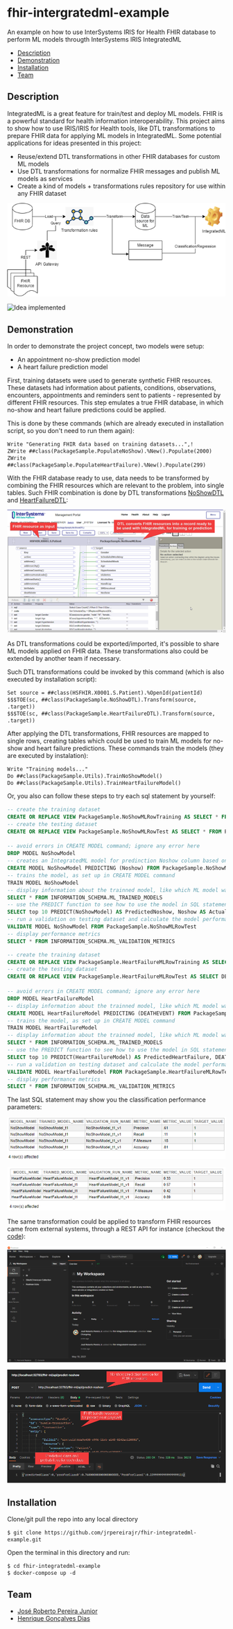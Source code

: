 # fhir-intergratedml-example
An example on how to use InterSystems IRIS for Health FHIR database to perform ML models througth InterSystems IRIS IntegratedML

  * [Description](#description)
  * [Demonstration](#demonstration)
  * [Installation](#installation)
  * [Team](#team)

## Description
IntegratedML is a great feature for train/test and deploy ML models. FHIR is a powerful standard for health information interoperability. This project aims to show how to use IRIS/IRIS for Health tools, like DTL transformations to prepare FHIR data for applying ML models in IntegratedML.
Some potential applications for ideas presented in this project:
 - Reuse/extend DTL transformations in other FHIR databases for custom ML models
 - Use DTL transformations for normalize FHIR messages and publish ML models as services
 - Create a kind of models + transformations rules repository for use within any FHIR dataset
 
![Idea diagram](https://raw.githubusercontent.com/jrpereirajr/fhir-integratedml-example/main/img/diagram1.1.png)

![Idea implemented](https://raw.githubusercontent.com/jrpereirajr/fhir-integratedml-example/main/img/ybb74rqcoy.gif)

## Demonstration
In order to demonstrate the project concept, two models were setup:
* An appointment no-show prediction model
* A heart failure prediction model

First, training datasets were used to generate synthetic FHIR resources. These datasets had information about patients, conditions, observations, encounters, appointments and reminders sent to patients - represented by different FHIR resources. This step emulates a true FHIR database, in which no-show and heart failure predictions could be applied. 

This is done by these commands (which are already executed in installation script, so you don't need to run them again):

```objectscript
Write "Generating FHIR data based on training datasets...",!
ZWrite ##class(PackageSample.PopulateNoShow).%New().Populate(2000)
ZWrite ##class(PackageSample.PopulateHeartFailure).%New().Populate(299)
```

With the FHIR database ready to use, data needs to be transformed by combining the FHIR resources which are relevant to the problem, into single tables. Such FHIR combination is done by DTL transformations [NoShowDTL](https://github.com/jrpereirajr/fhir-integratedml-example/blob/main/src/PackageSample/NoShowDTL.cls) and [HeartFailureDTL](https://github.com/jrpereirajr/fhir-integratedml-example/blob/main/src/PackageSample/HeartFailureDTL.cls):

![DTL sample](https://raw.githubusercontent.com/jrpereirajr/fhir-integratedml-example/main/img/7mAtWpsjz5.png)

As DTL transformations could be exported/imported, it's possible to share ML models applied on FHIR data. These transformations also could be extended by another team if necessary.

Such DTL transformations could be invoked by this command (which is also executed by installation script):

```objectscript
Set source = ##class(HSFHIR.X0001.S.Patient).%OpenId(patientId)
$$$TOE(sc, ##class(PackageSample.NoShowDTL).Transform(source, .target))
$$$TOE(sc, ##class(PackageSample.HeartFailureDTL).Transform(source, .target))
```

After applying the DTL transformations, FHIR resources are mapped to single rows, creating tables which could be used to train ML models for no-show and heart failure predictions. These commands train the models (they are executed by instalation):

```objectscript
Write "Training models..."
Do ##class(PackageSample.Utils).TrainNoShowModel()
Do ##class(PackageSample.Utils).TrainHeartFailureModel()
```

Or, you also can follow these steps to try each sql statement by yourself:

```sql
-- create the training dataset
CREATE OR REPLACE VIEW PackageSample.NoShowMLRowTraining AS SELECT * FROM PackageSample.NoShowMLRow WHERE ID < 1800
-- create the testing dataset
CREATE OR REPLACE VIEW PackageSample.NoShowMLRowTest AS SELECT * FROM PackageSample.NoShowMLRow WHERE ID >= 1800

-- avoid errors in CREATE MODEL command; ignore any error here
DROP MODEL NoShowModel
-- creates an IntegratedML model for predinction Noshow column based on other ones, using the PackageSample.NoShowMLRowTraining dataset for tranning step; seed parameter here is to ensure results reproducibility
CREATE MODEL NoShowModel PREDICTING (Noshow) FROM PackageSample.NoShowMLRowTraining USING {"seed": 6}
-- trains the model, as set up in CREATE MODEL command
TRAIN MODEL NoShowModel
-- display information about the trainned model, like which ML model was selected by IntegratedML
SELECT * FROM INFORMATION_SCHEMA.ML_TRAINED_MODELS
-- use the PREDICT function to see how to use the model in SQL statements
SELECT top 10 PREDICT(NoShowModel) AS PredictedNoshow, Noshow AS ActualNoshow FROM PackageSample.NoShowMLRowTest
-- run a validation on testing dataset and calculate the model performance metrics
VALIDATE MODEL NoShowModel FROM PackageSample.NoShowMLRowTest
-- display performance metrics
SELECT * FROM INFORMATION_SCHEMA.ML_VALIDATION_METRICS
```

```sql
-- create the training dataset
CREATE OR REPLACE VIEW PackageSample.HeartFailureMLRowTraining AS SELECT DEATHEVENT,age,anaemia,creatininephosphokinase,diabetes,ejectionfraction,highbloodpressure,platelets,serumcreatinine,serumsodium,sex,smoking,followuptime FROM PackageSample.HeartFailureMLRow WHERE ID < 200
-- create the testing dataset
CREATE OR REPLACE VIEW PackageSample.HeartFailureMLRowTest AS SELECT DEATHEVENT,age,anaemia,creatininephosphokinase,diabetes,ejectionfraction,highbloodpressure,platelets,serumcreatinine,serumsodium,sex,smoking,followuptime FROM PackageSample.HeartFailureMLRow WHERE ID >= 200

-- avoid errors in CREATE MODEL command; ignore any error here
DROP MODEL HeartFailureModel
-- display information about the trainned model, like which ML model was selected by IntegratedML
CREATE MODEL HeartFailureModel PREDICTING (DEATHEVENT) FROM PackageSample.HeartFailureMLRowTraining USING {"seed": 6}
-- trains the model, as set up in CREATE MODEL command
TRAIN MODEL HeartFailureModel
-- display information about the trainned model, like which ML model was selected by IntegratedML
SELECT * FROM INFORMATION_SCHEMA.ML_TRAINED_MODELS
-- use the PREDICT function to see how to use the model in SQL statements
SELECT top 10 PREDICT(HeartFailureModel) AS PredictedHeartFailure, DEATHEVENT AS ActualHeartFailure FROM PackageSample.HeartFailureMLRowTest
-- run a validation on testing dataset and calculate the model performance metrics
VALIDATE MODEL HeartFailureModel FROM PackageSample.HeartFailureMLRowTest
-- display performance metrics
SELECT * FROM INFORMATION_SCHEMA.ML_VALIDATION_METRICS
```

The last SQL statement may show you the classification performance parameters:

![Model performance parameters - no show model](https://raw.githubusercontent.com/jrpereirajr/fhir-integratedml-example/main/img/G6786RVu7j.png)

![Model performance parameters - heart failure model](https://raw.githubusercontent.com/jrpereirajr/fhir-integratedml-example/main/img/hk7KEBxPyT.png)

The same transformation could be applied to transform FHIR resources came from external systems, through a REST API for instance (checkout the [code](https://github.com/jrpereirajr/fhir-integratedml-example/blob/main/src/PackageSample/Dispatch.cls)):

![API video sample](https://raw.githubusercontent.com/jrpereirajr/fhir-integratedml-example/main/img/rUdnZR3LMp.gif)

![API sample](https://raw.githubusercontent.com/jrpereirajr/fhir-integratedml-example/main/img/8b9aPxKQHB1.png)

## Installation 

Clone/git pull the repo into any local directory

```
$ git clone https://github.com/jrpereirajr/fhir-integratedml-example.git
```

Open the terminal in this directory and run:

```
$ cd fhir-integratedml-example
$ docker-compose up -d
```

## Team
- [José Roberto Pereira Junior](https://github.com/jrpereirajr)
- [Henrique Gonçalves Dias](https://github.com/diashenrique/)
